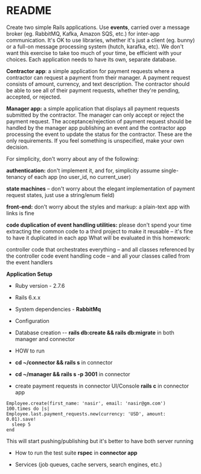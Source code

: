 # README
Create two simple Rails applications. Use **events**, carried over a message broker (eg. RabbitMQ, Kafka, Amazon SQS, etc.) for inter-app communication. It's OK to use libraries, whether it's just a client (eg. bunny) or a full-on message processing system (hutch, karafka, etc). We don't want this exercise to take too much of your time, be efficient with your choices. Each application needs to have its own, separate database.

**Contractor app**: a simple application for payment requests where a contractor can request a payment from their manager. A payment request consists of amount, currency, and text description. The contractor should be able to see all of their payment requests, whether they're pending, accepted, or rejected.

**Manager app:** a simple application that displays all payment requests submitted by the contractor. The manager can only accept or reject the payment request. The acceptance/rejection of payment request should be handled by the manager app publishing an event and the contractor app processing the event to update the status for the contractor.
These are the only requirements. If you feel something is unspecified, make your own decision.

For simplicity, don't worry about any of the following:

**authentication:** don't implement it, and for, simplicity assume single-tenancy of each app (no user_id, no current_user)

**state machines** – don't worry about the elegant implementation of payment request states, just use a string/enum field)

**front-end:** don't worry about the styles and markup: a plain-text app with links is fine

**code duplication of event handling utilities:** please don't spend your time extracting the common code to a third project to make it reusable – it's fine to have it duplicated in each app
What will be evaluated in this homework:

controller code that orchestrates everything – and all classes referenced by the controller code
event handling code – and all your classes called from the event handlers

**Application Setup**

* Ruby version - 2.7.6
* Rails 6.x.x

* System dependencies - **RabbitMq** 

* Configuration

* Database creation -- **rails db:create && rails db:migrate** in both manager and connector

* HOW to run
* **cd ~/connector && rails s** in connector
* **cd ~/manager && rails s -p 3001** in connector
* create payment requests in connector UI/Console
**rails c** in connector app
```
Employee.create(first_name: 'nasir', email: 'nasir@gm.com')
100.times do |s|
Employee.last.payment_requests.new(currency: 'USD', amount: 0.01).save!
  sleep 5
end
```
This will start pushing/publishing but it's better to have both server running
* How to run the test suite **rspec** in **connector app**

* Services (job queues, cache servers, search engines, etc.)
